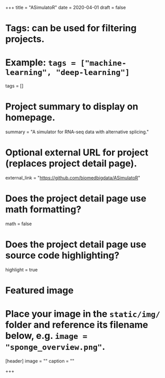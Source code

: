 +++
title = "ASimulatoR"
date = 2020-04-01
draft = false

# Tags: can be used for filtering projects.
# Example: `tags = ["machine-learning", "deep-learning"]`
tags = []

# Project summary to display on homepage.
summary = "A simulator for RNA-seq data with alternative splicing."


# Optional external URL for project (replaces project detail page).
external_link = "https://github.com/biomedbigdata/ASimulatoR"

# Does the project detail page use math formatting?
math = false

# Does the project detail page use source code highlighting?
highlight = true

# Featured image
# Place your image in the `static/img/` folder and reference its filename below, e.g. `image = "sponge_overview.png"`.
[header]
image = ""
caption = ""

+++
